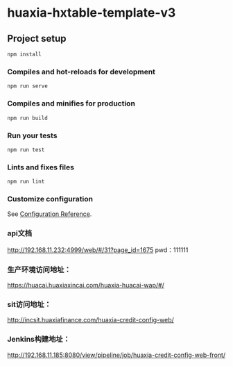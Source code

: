 # huaxia-hxtable-template-v3

## Project setup
```
npm install
```

### Compiles and hot-reloads for development
```
npm run serve
```

### Compiles and minifies for production
```
npm run build
```

### Run your tests
```
npm run test
```

### Lints and fixes files
```
npm run lint
```

### Customize configuration
See [Configuration Reference](https://cli.vuejs.org/config/).


### api文档
http://192.168.11.232:4999/web/#/31?page_id=1675
pwd：111111

### 生产环境访问地址：
https://huacai.huaxiaxincai.com/huaxia-huacai-wap/#/

### sit访问地址：
http://incsit.huaxiafinance.com/huaxia-credit-config-web/  
 
### Jenkins构建地址：
http://192.168.11.185:8080/view/pipeline/job/huaxia-credit-config-web-front/
